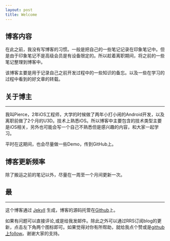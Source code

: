 ```yaml
---
layout: post
title: Welcome
---
```


## 博客内容

在此之前，我没有写博客的习惯。一般是把自己的一些笔记记录在印象笔记中。但是由于印象笔记不是高级会员是有设备限定的。所以趁着离职期间，将之前的一些笔记整理到博客中。

该博客主要是用于记录自己之前开发过程中的一些知识的备忘。以及一些在学习的过程中看到的好文章的转载。



## 关于博主

----

我叫Pierce，2年iOS工程师，大学的时候做了两年小打小闹的Android开发，以及离职前做了2个月的U3D。技术上熟悉iOS。所以博客中主要包含的技术类型主要是iOS相关，另外也可能会写一个自己不熟悉但是感兴趣的内容，和大家一起学习。

平时在这期间，也会尽量做一些Demo，传到GitHub上。



## 博客更新频率

除了搬运之前的笔记以外，尽量在一周至一个月间更新一次。


## 最
---

这个博客通过 [Jekyll](http://jekyllrb.com/) 生成，博客的源码托管在[Github](https://github.com/coolnameismy/coolnameismy.github.io)上。


如果有问题可以直接评论,或是给我发邮件。除此之外可以通过RRS订阅blog的更新，点击左下角两个图标即可。如果觉得对你有所帮助，就给我点个赞或是[github上follow](https://github.com/lipeihan/)。谢谢大家的支持。